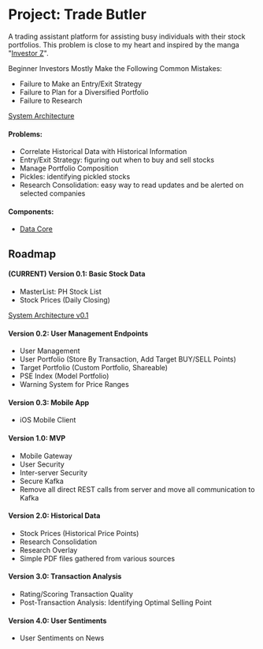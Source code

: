 # Project: Trade Butler
A trading assistant platform for assisting busy individuals with their stock portfolios. This problem is close to my heart and inspired by the manga "[Investor Z](http://animanga.wikia.com/wiki/Investor_Z)".

Beginner Investors Mostly Make the Following Common Mistakes:
- Failure to Make an Entry/Exit Strategy
- Failure to Plan for a Diversified Portfolio
- Failure to Research

[System Architecture](ARCHITECTURE.md)


#### Problems:
- Correlate Historical Data with Historical Information
- Entry/Exit Strategy: figuring out when to buy and sell stocks
- Manage Portfolio Composition
- Pickles: identifying pickled stocks
- Research Consolidation: easy way to read updates and be alerted on selected companies

#### Components:
- [Data Core](projects/data-core)

## Roadmap
#### (CURRENT) Version 0.1: Basic Stock Data
- MasterList: PH Stock List
- Stock Prices (Daily Closing)

[System Architecture v0.1](ARCHITECTURE.md)

#### Version 0.2: User Management Endpoints
- User Management
- User Portfolio (Store By Transaction, Add Target BUY/SELL Points)
- Target Portfolio (Custom Portfolio, Shareable)
- PSE Index (Model Portfolio)
- Warning System for Price Ranges

#### Version 0.3: Mobile App
- iOS Mobile Client

#### Version 1.0: MVP
- Mobile Gateway
- User Security
- Inter-server Security
- Secure Kafka
- Remove all direct REST calls from server and move all communication to Kafka

#### Version 2.0: Historical Data
- Stock Prices (Historical Price Points)
- Research Consolidation
- Research Overlay
- Simple PDF files gathered from various sources

#### Version 3.0: Transaction Analysis
- Rating/Scoring Transaction Quality
- Post-Transaction Analysis: Identifying Optimal Selling Point

#### Version 4.0: User Sentiments
- User Sentiments on News





